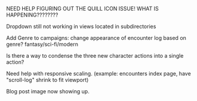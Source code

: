 NEED HELP FIGURING OUT THE QUILL ICON ISSUE! WHAT IS HAPPENING????????

Dropdown still not working in views located in subdirectories

Add Genre to campaigns: change appearance of encounter log based on genre?
  fantasy/sci-fi/modern

Is there a way to condense the three new character actions into a single action?


Need help with responsive scaling. (example: encounters index page, have "scroll-log" shrink to fit viewport)


Blog post image now showing up.
